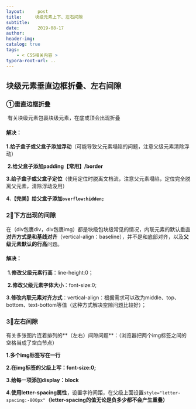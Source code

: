 ```yaml
---
layout:     post
title:     块级元素上下、左右间隙
subtitle:  
date:       2019-08-17
author:     
header-img: 
catalog: true
tags:
    - < CSS相关内容 >
typora-root-url: ..
---
```


##  块级元素垂直边框折叠、左右间隙

### ①垂直边框折叠

​	有关块级元素包裹块级元素，在底或顶会出现折叠

#### 解决：

​	**1.给子盒子或父盒子添加浮动**（可能导致父元素塌陷的问题，注意父级元素清除浮动）

​	**2.给父盒子添加padding【常用】/border**　

​	**3.给子盒子或父盒子定位**（使用定位时脱离文档流，注意父元素塌陷，定位完全脱离父元素，清除浮动没用）　

​	**4.【完美】给父盒子添加`overflow:hidden;`**

### 2⃣️下方出现的间隙

在（div包裹div，div包裹img）都是块级包块级常见的情况，内联元素的默认垂直**对齐方式是和基线对齐**（vertical-align：baseline），并不是和底部对齐，以及**父级元素默认的行高**问题。

#### 解决：

​	**1.修改父级元素行高**：line-height:0；

​	**2.修改父级元素字体大小**：font-size:0;　

​	**3.修改内联元素对齐方式**：vertical-align：根据需求可以改为middle、top、bottom、text-bottom等值（这种方式解决空隙问题比较好）；     

### 3⃣️左右间隙

​	有关多张图片连着排列的**（左右）间隙问题**：（浏览器把两个img标签之间的空格当成了空白节点）

**1.多个img标签写在一行**

**2.在img标签的父级上写：font-size:0;**

**3.给每一项添加display：block** 

**4.使用letter-spacing属性**，设置字符间距，在父级上面设置`style="letter-spacing:-800px"`**（letter-spacing的值无论是负多少都不会产生重叠）**
